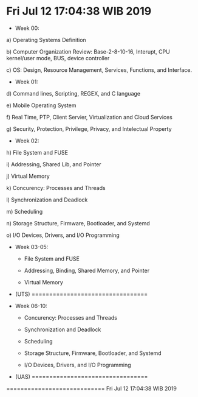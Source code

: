 ---
---
Fri Jul 12 17:04:38 WIB 2019
============================

- Week 00:

a) Operating Systems Definition

b) Computer Organization Review: Base-2-8-10-16, Interupt, CPU kernel/user mode, BUS, device controller

c) OS: Design, Resource Management, Services, Functions, and Interface.

- Week 01:

d) Command lines, Scripting, REGEX, and C language

e) Mobile Operating System

f) Real Time, PTP, Client Servier, Virtualization and Cloud Services

g) Security, Protection, Privilege, Privacy, and Intelectual Property

- Week 02:

h) File System and FUSE

i) Addressing, Shared Lib, and Pointer

j) Virtual Memory

k) Concurency: Processes and Threads

l) Synchronization and Deadlock

m) Scheduling

n) Storage Structure, Firmware, Bootloader, and Systemd

o) I/O Devices, Drivers, and I/O Programming

- Week 03-05:

  - File System and FUSE

  - Addressing, Binding, Shared Memory, and Pointer

  - Virtual Memory

- (UTS) =================================

- Week 06-10:

  - Concurency: Processes and Threads

  - Synchronization and Deadlock

  - Scheduling

  - Storage Structure, Firmware, Bootloader, and Systemd

  - I/O Devices, Drivers, and I/O Programming

- (UAS) =================================

============================
Fri Jul 12 17:04:38 WIB 2019
